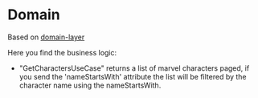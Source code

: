 # Domain

Based on [domain-layer](https://developer.android.com/topic/architecture/domain-layer)

Here you find the business logic: 
- "GetCharactersUseCase" returns a list of marvel characters paged, if you send the 'nameStartsWith' attribute the list will be filtered by the character name using the nameStartsWith.